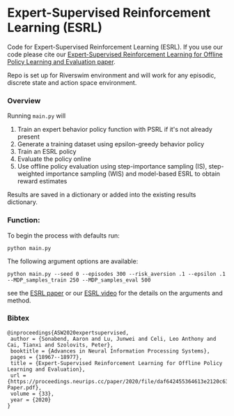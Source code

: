 # Expert-Supervised Reinforcement Learning (ESRL)

Code for Expert-Supervised Reinforcement Learning (ESRL). If you use our code please cite our [Expert-Supervised Reinforcement Learning for Offline Policy Learning and Evaluation paper](https://proceedings.neurips.cc/paper/2020/file/daf642455364613e2120c636b5a1f9c7-Paper.pdf).

Repo is set up for Riverswim environment and will work for any episodic, discrete state and action space environment. 

### Overview

Running `main.py` will 

1) Train an expert behavior policy function with PSRL if it's not already present
2) Generate a training dataset using epsilon-greedy behavior policy
3) Train an ESRL policy
4) Evaluate the policy online 
5) Use offline policy evaluation using step-importance sampling (IS), step-weighted importance sampling (WIS) and model-based ESRL to obtain reward estimates

Results are saved in a dictionary or added into the existing results dictionary.

### Function:

To begin the process with defaults run:
```
python main.py
```
The following argument options are available:
```
python main.py --seed 0 --episodes 300 --risk_aversion .1 --epsilon .1 --MDP_samples_train 250 --MDP_samples_eval 500
```
see the [ESRL paper](https://arxiv.org/abs/2006.13189) or our [ESRL video](https://www.youtube.com/watch?v=2f9h1kjfdCM&t=12s) for the details on the arguments and method.

### Bibtex

```
@inproceedings{ASW2020expertsupervised,
 author = {Sonabend, Aaron and Lu, Junwei and Celi, Leo Anthony and Cai, Tianxi and Szolovits, Peter},
 booktitle = {Advances in Neural Information Processing Systems},
 pages = {18967--18977},
 title = {Expert-Supervised Reinforcement Learning for Offline Policy Learning and Evaluation},
 url = {https://proceedings.neurips.cc/paper/2020/file/daf642455364613e2120c636b5a1f9c7-Paper.pdf},
 volume = {33},
 year = {2020}
}

```
